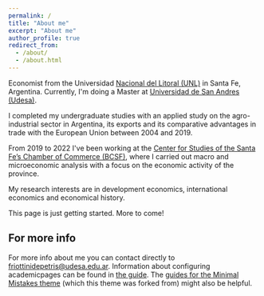 ```yaml
---
permalink: /
title: "About me"
excerpt: "About me"
author_profile: true
redirect_from: 
  - /about/
  - /about.html
---
```


Economist from the Universidad [Nacional del Litoral (UNL)](https://www.fce.unl.edu.ar/) in Santa Fe, Argentina. Currently, I'm doing a Master at [Universidad de San Andres (Udesa)](https://udesa.edu.ar/departamento-de-economia/maestria-en-economia).

I completed my undergraduate studies with an applied study on the agro-industrial sector in Argentina, its exports and its comparative advantages in trade with the European Union between 2004 and 2019.

From 2019 to 2022 I've been working at the [Center for Studies of the Santa Fe’s Chamber of Commerce (BCSF)](https://www.bcsf.com.ar/ces/index.php), where I carried out macro and microeconomic analysis with a focus on the economic activity of the province.

My research interests are in development economics, international economics and economical history.

This page is just getting started. More to come!

For more info
------
For more info about me you can contact directly to friottinidepetris@udesa.edu.ar. Information about configuring academicpages can be found in [the guide](https://academicpages.github.io/markdown/). The [guides for the Minimal Mistakes theme](https://mmistakes.github.io/minimal-mistakes/docs/configuration/) (which this theme was forked from) might also be helpful.
